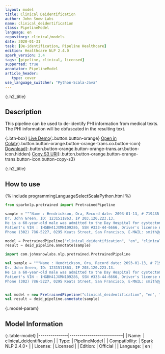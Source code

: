 ```yaml
---
layout: model
title: Clinical Deidentification
author: John Snow Labs
name: clinical_deidentification
class: PipelineModel
language: en
repository: clinical/models
date: 2020-01-31
task: [De-identification, Pipeline Healthcare]
edition: Healthcare NLP 2.4.0
spark_version: 2.4
tags: [pipeline, clinical, licensed]
supported: true
annotator: PipelineModel
article_header:
   type: cover
use_language_switcher: "Python-Scala-Java"
---
```


{:.h2_title}
## Description
This pipeline can be used to de-identify PHI information from medical texts. The PHI information will be obfuscated in the resulting text. 

{:.btn-box}
[Live Demo](https://demo.johnsnowlabs.com/healthcare/DEID_PHI_TEXT/){:.button.button-orange}
[Open in Colab](https://colab.research.google.com/github/JohnSnowLabs/spark-nlp-workshop/blob/master/tutorials/streamlit_notebooks/healthcare/DEID_PHI_TEXT.ipynb){:.button.button-orange.button-orange-trans.co.button-icon}
[Download](https://s3.amazonaws.com/auxdata.johnsnowlabs.com/clinical/models/clinical_deidentification_en_2.4.0_2.4_1580481115376.zip){:.button.button-orange.button-orange-trans.arr.button-icon.hidden}
[Copy S3 URI](s3://auxdata.johnsnowlabs.com/clinical/models/clinical_deidentification_en_2.4.0_2.4_1580481115376.zip){:.button.button-orange.button-orange-trans.button-icon.button-copy-s3}


{:.h2_title}

## How to use 

<div class="tabs-box" markdown="1">

{% include programmingLanguageSelectScalaPython.html %}

```python
from sparknlp.pretrained import PretrainedPipeline

sample = """Name : Hendrickson, Ora, Record date: 2093-01-13, # 719435.
Dr. John Green, ID: 1231511863, IP 203.120.223.13.
He is a 60-year-old male was admitted to the Day Hospital for cystectomy on 01/13/93.
Patient's VIN : 1HGBH41JXMN109286, SSN #333-44-6666, Driver's license no:A334455B.
Phone (302) 786-5227, 0295 Keats Street, San Francisco, E-MAIL: smith@gmail.com."""

model = PretrainedPipeline("clinical_deidentification", "en", "clinical/models")
result = deid_pipeline.annotate(sample)
```

```scala
import com.johnsnowlabs.nlp.pretrained.PretrainedPipeline

val sample = """Name : Hendrickson, Ora, Record date: 2093-01-13, # 719435.
Dr. John Green, ID: 1231511863, IP 203.120.223.13.
He is a 60-year-old male was admitted to the Day Hospital for cystectomy on 01/13/93.
Patient's VIN : 1HGBH41JXMN109286, SSN #333-44-6666, Driver's license no:A334455B.
Phone (302) 786-5227, 0295 Keats Street, San Francisco, E-MAIL: smith@gmail.com."""


val model = new PretrainedPipeline("clinical_deidentification", "en", "clinical/models")
val result = deid_pipeline.annotate(sample)
```
</div>

{:.model-param}
## Model Information

{:.table-model}
|---------------|---------------------------|
| Name:          | clinical_deidentification |
| Type:   | PipelineModel             |
| Compatibility: | Spark NLP 2.4.0+                     |
| License:       | Licensed                  |
| Edition:       | Official                |
| Language:      | en                        |



